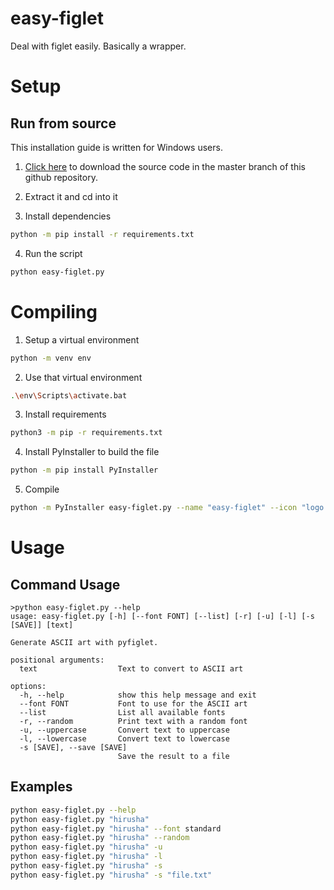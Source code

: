 # easy-figlet

Deal with figlet easily. Basically a wrapper.

# Setup

## Run from source

This installation guide is written for Windows users.

1. [Click here](https://github.com/hirusha-adi/easy-figlet/archive/refs/heads/main.zip) to download the source code in the master branch of this github repository.

2. Extract it and cd into it

3. Install dependencies

```bash
python -m pip install -r requirements.txt
```

4. Run the script

```bash
python easy-figlet.py
```

# Compiling

1. Setup a virtual environment
```bash
python -m venv env
```

2. Use that virtual environment
```bash
.\env\Scripts\activate.bat
```

3. Install requirements
```bash
python3 -m pip -r requirements.txt
```

4. Install PyInstaller to build the file
```bash
python -m pip install PyInstaller
```

5. Compile
```bash
python -m PyInstaller easy-figlet.py --name "easy-figlet" --icon "logo.ico" --onefile --console --noconfirm
```

# Usage

## Command Usage

```
>python easy-figlet.py --help
usage: easy-figlet.py [-h] [--font FONT] [--list] [-r] [-u] [-l] [-s [SAVE]] [text]

Generate ASCII art with pyfiglet.

positional arguments:
  text                  Text to convert to ASCII art

options:
  -h, --help            show this help message and exit
  --font FONT           Font to use for the ASCII art
  --list                List all available fonts
  -r, --random          Print text with a random font
  -u, --uppercase       Convert text to uppercase
  -l, --lowercase       Convert text to lowercase
  -s [SAVE], --save [SAVE]
                        Save the result to a file
```

## Examples

```bash
python easy-figlet.py --help
python easy-figlet.py "hirusha"
python easy-figlet.py "hirusha" --font standard
python easy-figlet.py "hirusha" --random
python easy-figlet.py "hirusha" -u
python easy-figlet.py "hirusha" -l
python easy-figlet.py "hirusha" -s
python easy-figlet.py "hirusha" -s "file.txt"
```
